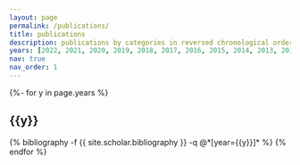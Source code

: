 ```yaml
---
layout: page
permalink: /publications/
title: publications
description: publications by categories in reversed chronological order. generated by jekyll-scholar.
years: [2022, 2021, 2020, 2019, 2018, 2017, 2016, 2015, 2014, 2013, 2012, 2011]
nav: true
nav_order: 1
---
```

<!-- _pages/publications.md -->
<div class="publications">

{%- for y in page.years %}
  <h2 class="year">{{y}}</h2>
  {% bibliography -f {{ site.scholar.bibliography }} -q @*[year={{y}}]* %}
{% endfor %}

</div>
